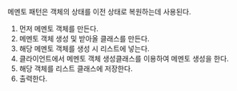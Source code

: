 메멘토 패턴은 객체의 상태를 이전 상태로 복원하는데 사용된다.

1. 먼저 메멘토 객체를 만든다.
2. 메멘토 객체 생성 및 받아올 클래스를 만든다.
3. 해당 메멘토 객체를 생성 시 리스트에 넣는다.
4. 클라이언트에서 메멘토 객체 생성클래스를 이용하여 메멘토 생성을 한다.
5. 해당 객체를 리스트 클래스에 저장한다.
6. 출력한다.
